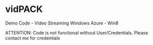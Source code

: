 vidPACK
=======

Demo Code - Video Streaming Windows Azure - Win8

ATTENTION: Code is not functional without User/Credentials. Please contact me for credentials
